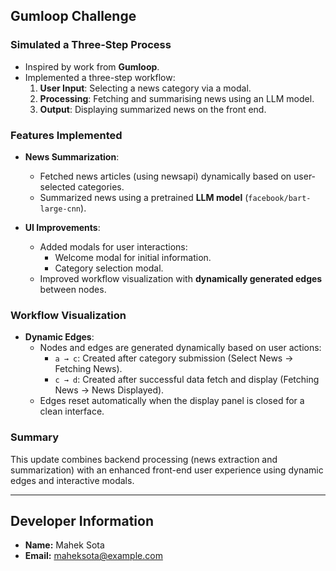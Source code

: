 ## Gumloop Challenge

### Simulated a Three-Step Process
- Inspired by work from **Gumloop**.
- Implemented a three-step workflow:
  1. **User Input**: Selecting a news category via a modal.
  2. **Processing**: Fetching and summarising news using an LLM model.
  3. **Output**: Displaying summarized news on the front end.

### Features Implemented
- **News Summarization**:
  - Fetched news articles (using newsapi) dynamically based on user-selected categories.
  - Summarized news using a pretrained **LLM model** (`facebook/bart-large-cnn`).

- **UI Improvements**:
  - Added modals for user interactions:
    - Welcome modal for initial information.
    - Category selection modal.
  - Improved workflow visualization with **dynamically generated edges** between nodes.

### Workflow Visualization
- **Dynamic Edges**:
  - Nodes and edges are generated dynamically based on user actions:
    - `a → c`: Created after category submission (Select News → Fetching News).
    - `c → d`: Created after successful data fetch and display (Fetching News → News Displayed).
  - Edges reset automatically when the display panel is closed for a clean interface.

### Summary
This update combines backend processing (news extraction and summarization) with an enhanced front-end user experience using dynamic edges and interactive modals.

---

## Developer Information
- **Name:** Mahek Sota  
- **Email:** maheksota@example.com  
